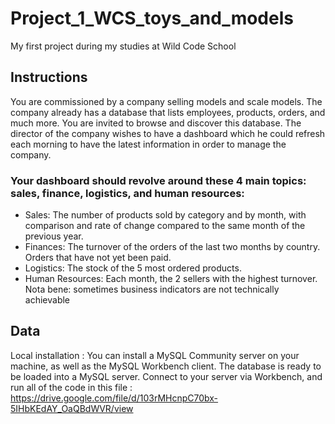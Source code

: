 # Project_1_WCS_toys_and_models
My first project during my studies at Wild Code School

## Instructions

You are commissioned by a company selling models and scale models. The company already  has a database that lists employees, products, orders, and much more. You are invited to browse and discover this database. 
The director of the company wishes to have a dashboard which he could refresh each morning to have the latest information in order to manage the company.
### Your dashboard should revolve around these 4 main topics: sales, finance, logistics, and human resources:
- Sales: The number of products sold by category and by month, with comparison  and rate of change compared to the same month of the previous year.
- Finances: The turnover of the orders of the last two months by country. Orders that have not yet been paid.
- Logistics: The stock of the 5 most ordered products.
- Human Resources: Each month, the 2 sellers with the highest turnover.
Nota bene: sometimes business indicators are not technically achievable

## Data
Local installation :
You can install a MySQL Community server on your machine, as well as the MySQL Workbench client.
The database is ready to be loaded into a MySQL server. Connect to your server via Workbench, and run all of the code in this file :
https://drive.google.com/file/d/103rMHcnpC70bx-5IHbKEdAY_OaQBdWVR/view
